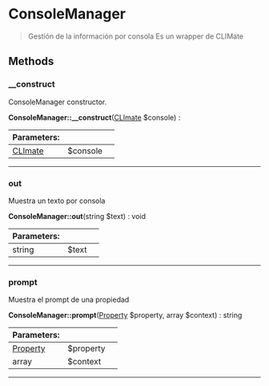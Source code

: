 
                                                                                                                                            
    
# ConsoleManager


> Gestión de la información por consola
Es un wrapper de CLIMate
>
> 








## Methods

### __construct
ConsoleManager constructor.


**ConsoleManager::__construct**([CLImate](../../../CLImate.md) $console) : 


|Parameters: | | |
| --- | --- | --- |
|[CLImate](../../../CLImate.md) |$console |  |

---


### out
Muestra un texto por consola


**ConsoleManager::out**(string $text) : void


|Parameters: | | |
| --- | --- | --- |
|string |$text |  |

---


### prompt
Muestra el prompt de una propiedad


**ConsoleManager::prompt**([Property](../../../Property.md) $property, array $context) : string


|Parameters: | | |
| --- | --- | --- |
|[Property](../../../Property.md) |$property |  |
|array |$context |  |

---


                                                                                                                                                                                                                                                                                                                                                                                                            
    
                                                                                                                                                                                                                                                                             
                